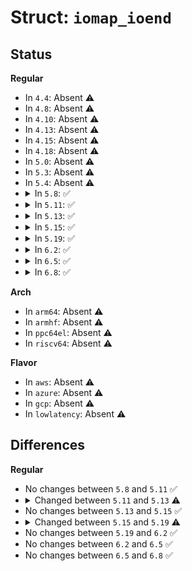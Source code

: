# Struct: <code>iomap_ioend</code>

## Status
<b>Regular</b>
<ul>
<li>
In <code>4.4</code>: Absent ⚠️
</li>
<li>
In <code>4.8</code>: Absent ⚠️
</li>
<li>
In <code>4.10</code>: Absent ⚠️
</li>
<li>
In <code>4.13</code>: Absent ⚠️
</li>
<li>
In <code>4.15</code>: Absent ⚠️
</li>
<li>
In <code>4.18</code>: Absent ⚠️
</li>
<li>
In <code>5.0</code>: Absent ⚠️
</li>
<li>
In <code>5.3</code>: Absent ⚠️
</li>
<li>
In <code>5.4</code>: Absent ⚠️
</li>
<li>
<details>
<summary>In <code>5.8</code>: ✅</summary>

```c
struct iomap_ioend {
    struct list_head io_list;
    u16 io_type;
    u16 io_flags;
    struct inode *io_inode;
    size_t io_size;
    loff_t io_offset;
    void *io_private;
    struct bio *io_bio;
    struct bio io_inline_bio;
};
```
</details>
</li>
<li>
<details>
<summary>In <code>5.11</code>: ✅</summary>

```c
struct iomap_ioend {
    struct list_head io_list;
    u16 io_type;
    u16 io_flags;
    struct inode *io_inode;
    size_t io_size;
    loff_t io_offset;
    void *io_private;
    struct bio *io_bio;
    struct bio io_inline_bio;
};
```
</details>
</li>
<li>
<details>
<summary>In <code>5.13</code>: ✅</summary>

```c
struct iomap_ioend {
    struct list_head io_list;
    u16 io_type;
    u16 io_flags;
    struct inode *io_inode;
    size_t io_size;
    loff_t io_offset;
    struct bio *io_bio;
    struct bio io_inline_bio;
};
```
</details>
</li>
<li>
<details>
<summary>In <code>5.15</code>: ✅</summary>

```c
struct iomap_ioend {
    struct list_head io_list;
    u16 io_type;
    u16 io_flags;
    struct inode *io_inode;
    size_t io_size;
    loff_t io_offset;
    struct bio *io_bio;
    struct bio io_inline_bio;
};
```
</details>
</li>
<li>
<details>
<summary>In <code>5.19</code>: ✅</summary>

```c
struct iomap_ioend {
    struct list_head io_list;
    u16 io_type;
    u16 io_flags;
    u32 io_folios;
    struct inode *io_inode;
    size_t io_size;
    loff_t io_offset;
    sector_t io_sector;
    struct bio *io_bio;
    struct bio io_inline_bio;
};
```
</details>
</li>
<li>
<details>
<summary>In <code>6.2</code>: ✅</summary>

```c
struct iomap_ioend {
    struct list_head io_list;
    u16 io_type;
    u16 io_flags;
    u32 io_folios;
    struct inode *io_inode;
    size_t io_size;
    loff_t io_offset;
    sector_t io_sector;
    struct bio *io_bio;
    struct bio io_inline_bio;
};
```
</details>
</li>
<li>
<details>
<summary>In <code>6.5</code>: ✅</summary>

```c
struct iomap_ioend {
    struct list_head io_list;
    u16 io_type;
    u16 io_flags;
    u32 io_folios;
    struct inode *io_inode;
    size_t io_size;
    loff_t io_offset;
    sector_t io_sector;
    struct bio *io_bio;
    struct bio io_inline_bio;
};
```
</details>
</li>
<li>
<details>
<summary>In <code>6.8</code>: ✅</summary>

```c
struct iomap_ioend {
    struct list_head io_list;
    u16 io_type;
    u16 io_flags;
    u32 io_folios;
    struct inode *io_inode;
    size_t io_size;
    loff_t io_offset;
    sector_t io_sector;
    struct bio *io_bio;
    struct bio io_inline_bio;
};
```
</details>
</li>
</ul>
<b>Arch</b>
<ul>
<li>
In <code>arm64</code>: Absent ⚠️
</li>
<li>
In <code>armhf</code>: Absent ⚠️
</li>
<li>
In <code>ppc64el</code>: Absent ⚠️
</li>
<li>
In <code>riscv64</code>: Absent ⚠️
</li>
</ul>
<b>Flavor</b>
<ul>
<li>
In <code>aws</code>: Absent ⚠️
</li>
<li>
In <code>azure</code>: Absent ⚠️
</li>
<li>
In <code>gcp</code>: Absent ⚠️
</li>
<li>
In <code>lowlatency</code>: Absent ⚠️
</li>
</ul>

## Differences
<b>Regular</b>
<ul>
<li>
No changes between <code>5.8</code> and <code>5.11</code> ✅
</li>
<li>
<details>
<summary>Changed between <code>5.11</code> and <code>5.13</code> ⚠️</summary>
<ul>
<li>
<b>Field removed. </b>
<code>void *io_private</code>
</li>
</ul>
</details>
</li>
<li>
No changes between <code>5.13</code> and <code>5.15</code> ✅
</li>
<li>
<details>
<summary>Changed between <code>5.15</code> and <code>5.19</code> ⚠️</summary>
<ul>
<li>
<b>Field added. </b>
<code>u32 io_folios</code>
</li>
<li>
<b>Field added. </b>
<code>sector_t io_sector</code>
</li>
</ul>
</details>
</li>
<li>
No changes between <code>5.19</code> and <code>6.2</code> ✅
</li>
<li>
No changes between <code>6.2</code> and <code>6.5</code> ✅
</li>
<li>
No changes between <code>6.5</code> and <code>6.8</code> ✅
</li>
</ul>
